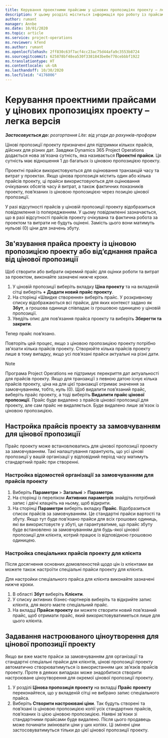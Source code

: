 ```yaml
---
title: Керування проектними прайсами у цінових пропозиціях проекту – легка версія
description: У цьому розділі міститься інформація про роботу із прайсами проектів у цінових пропозиціях. (Sales)
author: rumant
manager: Annbe
ms.date: 10/01/2020
ms.topic: article
ms.service: project-operations
ms.reviewer: kfend
ms.author: rumant
ms.openlocfilehash: 2ff830c63f7acf4cc23ac75d44afa9c3553b8724
ms.sourcegitcommit: 625878bf48ea530f3381843be0e778cebbbf1922
ms.translationtype: HT
ms.contentlocale: uk-UA
ms.lasthandoff: 10/30/2020
ms.locfileid: "4176006"
---
```

# <a name="manage-project-price-lists-on-project-quotes---lite"></a>Керування проектними прайсами у цінових пропозиціях проекту – легка версія

_**Застосовується до:** розгортання Lite: від угоди до рахунків-проформ_

Цінові пропозиції проекту призначені для підтримки кількох прайсів, дійсних для різних дат. Завдяки Dynamics 365 Project Operations додається нова зв'язана сутність, яка називається **Проектні прайси**. Ця сутність має відношення 1 до багатьох із ціновою пропозицією проекту.

Проектні прайси використовуються для оцінювання транзакцій часу та витрат у проектах. Якщо цінова пропозиція містить один або кілька прайсів проекту, ці прайси використовуються для оцінювання очікуваних обсягів часу й витрат, а також фактичних показників проекту, пов’язаних із ціновою пропозицією через позицію цінової пропозиції.

У разі відсутності прайсів у ціновій пропозиції проекту відобразиться повідомлення із попередженням. У цьому повідомленні зазначається, що в разі відсутності прайсів проекту очікувана та фактична робота за проектом та витрати не будуть оцінені. Замість цього вони матимуть нульові (0) ціни для значень збуту.

## <a name="associate-or-disassociate-a-project-price-list-on-a-project-quote"></a>Зв'язування прайса проекту із ціновою пропозицією проекту або від’єднання прайса від цінової пропозиції

Щоб створити або вибрати окремий прайс для оцінки роботи та витрат за проектом, виконайте зазначені нижче кроки.

1. У ціновій пропозиції виберіть вкладку **Ціна проекту** та на вкладеній сітці виберіть **+ Додати новий прайс проекту**.
2. На сторінці «Швидке створення» виберіть прайс. У розкривному списку відображаються всі прайси, для яких контекст задано як **Збут**, а грошова одиниця співпадає із грошовою одиницею у ціновій пропозиції.
4. Уведіть опис для пов’язання прайса проекту та виберіть **Зберегти та закрити**.

Тепер прайс пов’язано.

Повторіть цей процес, якщо з ціновою пропозицією проекту потрібно зв'язати кілька прайсів проекту. Створюйте кілька прайсів проекту лише в тому випадку, якщо усі пов’язані прайси актуальні на різні дати.

> [!NOTE]
> Програма Project Operations не підтримує перекриття дат актуальності для прайсів проекту. Якщо для транзакції з певною датою існує кілька прайсів проекту, ціна на для цієї транзакції отримає значення за замовчуванням, тобто, нуль (0).
Щоб видалити пов’язаний прайс, виберіть прайс проекту, а тоді виберіть **Видалити прайс цінової пропозиції**. Прайс буде видалено з прайсів цінової пропозиції для проекту, але сам прайс не видаляється. Буде видалено лише зв'язок із ціновою пропозицією.

## <a name="set-up-default-project-price-lists-on-a-quote"></a>Настройка прайсів проекту за замовчуванням для цінової пропозиції

Прайс проекту може встановлюватись для цінової пропозиції проекту за замовчуванням. Такі налаштування гарантують, що усі цінові пропозиції у вашій організації у відповідний період часу матимуть стандартний прайс при створенні.

### <a name="set-up-organizational-default-for-project-price-lists"></a>Настройка відомостей організації за замовчуванням для прайсів проекту

1. Виберіть **Параметри** > **Загальні** > **Параметри**.
2. На сторінці із переліком **Активних параметрів** знайдіть потрібний запис і двічі клацніть на ньому, щоб відкрити. 
3. На сторінці **Параметри** виберіть вкладку **Прайс**. Відобразиться список прайсів за замовчуванням. Це стандартні прайси вартості та збуту. Якщо тут буде пов’язано прайси для всіх грошових одиниць, які ви використовуєте у збуті, це гарантуватиме, що прайс збуту буде встановлено за замовчуванням для будь-якої цінової пропозиції для клієнта, котрий працює із відповідною грошовою одиницею.

### <a name="set-up-customer-specific-project-price-lists"></a>Настройка спеціальних прайсів проекту для клієнта

Після досягнення основних домовленостей щодо цін із клієнтами ви можете також настроїти спеціальні прайси проекту для клієнта.

Для настройки спеціального прайса для клієнта виконайте зазначені нижче кроки.

1. В області **Збут** виберіть **Клієнти**.
2. У списку активних бізнес-партнерів виберіть та відкрийте запис клієнта, для якого маєте спеціальний прайс.
3. На вкладці **Прайси проекту** ви можете створити новий пов’язаний прайс, щоб отримати прайс, який використовуватиметься лише для цього клієнта.

## <a name="create-custom-pricing-on-a-project-quote"></a>Задавання настроюваного ціноутворення для цінової пропозиції проекту

Якщо ви вже маєте прайси за замовчуванням для організації та стандартні спеціальні прайси для клієнтів, цінові пропозиції проекту автоматично створюватимуться із використанням цих зв’язків прайсів проекту. Проте в деяких випадках може знадобитися створити настроюване ціноутворення для окремої цінової пропозиції проекту. 

1. У розділі **Цінова пропозиція проекту** на вкладці **Прайс проекту** переконайтеся, що у вкладеній сітці не вибрано запис спеціального прайса.
2. Виберіть **Створити настроювані ціни**. Так будуть створені та пов’язані із ціновою пропозицією копії усіх стандартних прайсів, пов’язаних із цією ціновою пропозицією. Наявні зв'язки зі стандартними прайсами буде видалено. Після цього продавець може починати змінювати ціни у цих копіях. Ці змінені ціни застосовуватимуться тільки до цієї цінової пропозиції проекту.
